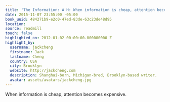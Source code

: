 ```yaml
---
title: 'The Information: A H: When information is cheap, attention becomes expensive.'
date: 2015-11-07 23:55:00 -05:00
book_uuid: 484271b9-e2c0-47ed-83de-63c23de48d95
location: 
source: readmill
touch: false
highlighted_on: 2012-01-02 00:00:00.000000000 Z
highlight_by:
  username: jackcheng
  firstname: Jack
  lastname: Cheng
  country: USA
  city: Brooklyn
  website: http://jackcheng.com
  description: Shanghai-born, Michigan-bred, Brooklyn-based writer.
  avatar: assets/avatars/jackcheng.jpg
---
```


When information is cheap, attention becomes expensive.